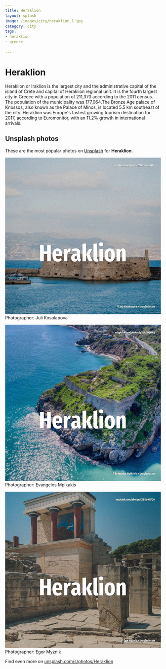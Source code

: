 ```yaml
---
title: Heraklion
layout: splash
image: /images/city/heraklion.1.jpg
category: city
tags:
- heraklion
- greece

---
```

# Heraklion

Heraklion or Iraklion  is the largest city and the administrative capital of the island of Crete  and capital of Heraklion regional unit. It is the fourth largest city in Greece with a population of 211,370  according to the 2011 census. The population of the municipality was 177,064.The Bronze Age palace of Knossos, also known as the  Palace of Minos, is located 5.5 km  southeast of the city.  Heraklion was Europe's fastest growing tourism destination for 2017, according to Euromonitor, with  an 11.2% growth in international arrivals. 

 
## Unsplash photos
These are the most popular photos on [Unsplash](https://unsplash.com) for **Heraklion**.
 
![Heraklion](/images/city/heraklion.1.jpg)
Photographer:  Juli Kosolapova
 
![Heraklion](/images/city/heraklion.2.jpg)
Photographer:  Evangelos Mpikakis
 
![Heraklion](/images/city/heraklion.3.jpg)
Photographer:  Egor Myznik
 
Find even more on [unsplash.com/s/photos/Heraklion](https://unsplash.com/s/photos/Heraklion)
 
